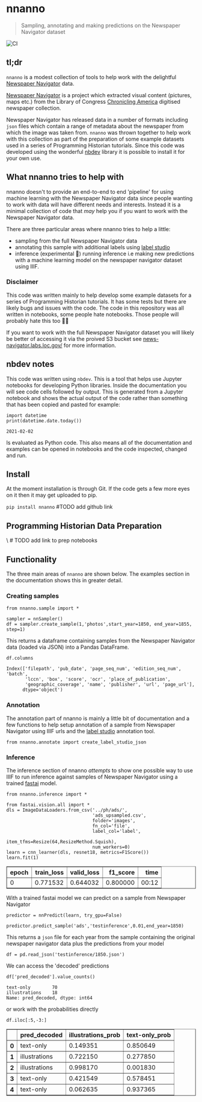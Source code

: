# nnanno
> Sampling, annotating and making predictions on the Newspaper Navigator dataset  


![CI](https://github.com/davanstrien/nnanno/workflows/CI/badge.svg)

## tl;dr

`nnanno` is a modest collection of tools to help work with the delightful [Newspaper Navigator](https://news-navigator.labs.loc.gov/) data. 

[Newspaper Navigator](https://news-navigator.labs.loc.gov/) is a project which extracted visual content (pictures, maps etc.) from the Library of Congress [Chronicling America](https://chroniclingamerica.loc.gov/) digitised newspaper collection. 

Newspaper Navigator has released data in a number of formats including `json` files which contain a range of metadata about the newspaper from which the image was taken from. `nnanno` was thrown together to help work with this collection as part of the preparation of some example datasets used in a series of Programming Historian tutorials. Since this code was developed using the wonderful [nbdev](nbdev.fast.ai/) library it is possible to install it for your own use. 

## What nnanno tries to help with

nnanno doesn't to provide an end-to-end to end 'pipeline' for using machine learning with the Newspaper Navigator data since people wanting to work with data will have different needs and interests. Instead it is a minimal collection of code that *may* help you if you want to work with the Newspaper Navigator data.

There are three particular areas where nnanno tries to help a little:
- sampling from the full Newspaper Navigator data 
- annotating this sample with additional labels using [label studio](https://labelstud.io)
- inference (experimental 😬) running inference i.e making new predictions with a machine learning model on the newspaper navigator dataset using IIIF.

### Disclaimer

This code was written mainly to help develop some example datasets for a series of Programming Historian tutorials. It has some tests but there are likely bugs and issues with the code. The code in this repository was all written in notebooks, some people  hate notebooks. Those people will probably hate this too 🤷‍♂️

If you want to work with the full Newspaper Navigator dataset you will likely be better of accessing it via the proived S3 bucket see [news-navigator.labs.loc.gov/]() for more information.

## nbdev notes
This code was written using `nbdev`. This is a tool that helps use Jupyter notebooks for developing Python libraries. Inside the documentation you will see code cells followed by output. This is generated from a Jupyter notebook and shows the actual output of the code rather than something that has been copied and pasted for example:

```
import datetime
print(datetime.date.today())
```

    2021-02-02


Is evaluated as Python code. This also means all of the documentation and examples can be opened in notebooks and the code inspected, changed and run. 

## Install

At the moment installation is through Git. If the code gets a few more eyes on it then it may get uploaded to pip. 

`pip install nnanno` #TODO add github link

## Programming Historian Data Preparation 

\ # TODO add link to prep notebooks

## Functionality 
The three main areas of `nnanno` are shown below. The examples section in the documentation shows this in greater detail.

### Creating samples

```
from nnanno.sample import *
```

```
sampler = nnSampler()
df = sampler.create_sample(1,'photos',start_year=1850, end_year=1855, step=1)
```

    


This returns a dataframe containing samples from the Newspaper Navigator data (loaded via JSON) into a Pandas DataFrame. 

```
df.columns
```




    Index(['filepath', 'pub_date', 'page_seq_num', 'edition_seq_num', 'batch',
           'lccn', 'box', 'score', 'ocr', 'place_of_publication',
           'geographic_coverage', 'name', 'publisher', 'url', 'page_url'],
          dtype='object')



### Annotation
The annotation part of nnanno is mainly a little bit of documentation and a few functions to help setup annotation of a sample from Newspaper Navigator using IIIF urls and the [label studio](https://labelstud.io/) annotation tool. 

```
from nnanno.annotate import create_label_studio_json
```

### Inference

The inference section of nnanno *attempts* to show one possible way to use IIIF to run inference against samples of Newspaper Navigator using a trained [fastai](https://docs.fast.ai/) model. 

```
from nnanno.inference import *
```

```
from fastai.vision.all import *
dls = ImageDataLoaders.from_csv('../ph/ads/', 
                                'ads_upsampled.csv',
                                folder='images', 
                                fn_col='file', 
                                label_col='label',
                                item_tfms=Resize(64,ResizeMethod.Squish),
                                num_workers=0)
learn = cnn_learner(dls, resnet18, metrics=F1Score())
learn.fit(1)
```


<table border="1" class="dataframe">
  <thead>
    <tr style="text-align: left;">
      <th>epoch</th>
      <th>train_loss</th>
      <th>valid_loss</th>
      <th>f1_score</th>
      <th>time</th>
    </tr>
  </thead>
  <tbody>
    <tr>
      <td>0</td>
      <td>0.771532</td>
      <td>0.644032</td>
      <td>0.800000</td>
      <td>00:12</td>
    </tr>
  </tbody>
</table>


With a trained fastai model we can predict on a sample from Newspaper Navigator

```
predictor = nnPredict(learn, try_gpu=False)
```

```
predictor.predict_sample('ads','testinference',0.01,end_year=1850)
```

    


This returns a `json` file for each year from the sample containing the original newspaper navigator data plus the predictions from your model

```
df = pd.read_json('testinference/1850.json')
```

We can access the 'decoded' predictions

```
df['pred_decoded'].value_counts()
```




    text-only        70
    illustrations    18
    Name: pred_decoded, dtype: int64



or work with the probabilities directly

```
df.iloc[:5,-3:]
```




<div>
<style scoped>
    .dataframe tbody tr th:only-of-type {
        vertical-align: middle;
    }

    .dataframe tbody tr th {
        vertical-align: top;
    }

    .dataframe thead th {
        text-align: right;
    }
</style>
<table border="1" class="dataframe">
  <thead>
    <tr style="text-align: right;">
      <th></th>
      <th>pred_decoded</th>
      <th>illustrations_prob</th>
      <th>text-only_prob</th>
    </tr>
  </thead>
  <tbody>
    <tr>
      <th>0</th>
      <td>text-only</td>
      <td>0.149351</td>
      <td>0.850649</td>
    </tr>
    <tr>
      <th>1</th>
      <td>illustrations</td>
      <td>0.722150</td>
      <td>0.277850</td>
    </tr>
    <tr>
      <th>2</th>
      <td>illustrations</td>
      <td>0.998170</td>
      <td>0.001830</td>
    </tr>
    <tr>
      <th>3</th>
      <td>text-only</td>
      <td>0.421549</td>
      <td>0.578451</td>
    </tr>
    <tr>
      <th>4</th>
      <td>text-only</td>
      <td>0.062635</td>
      <td>0.937365</td>
    </tr>
  </tbody>
</table>
</div>


